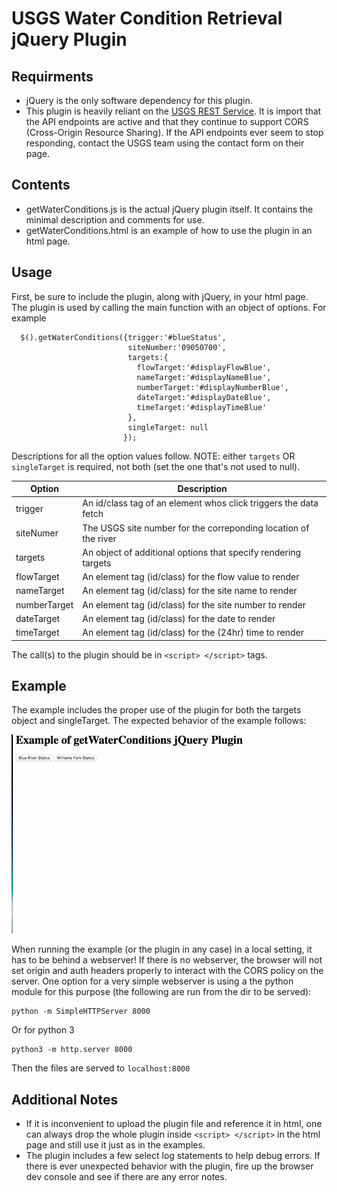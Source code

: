 # USGS Water Condition Retrieval jQuery Plugin

## Requirments
* jQuery is the only software dependency for this plugin.
* This plugin is heavily reliant on the [USGS REST Service](https://waterservices.usgs.gov/rest/IV-Service.html#Testing). It is import that the API endpoints are active and that they continue to support CORS (Cross-Origin Resource Sharing). If the API endpoints ever seem to stop responding, contact the USGS team using the contact form on their page. 

## Contents
* getWaterConditions.js is the actual jQuery plugin itself. It contains the minimal description and comments for use.
* getWaterConditions.html is an example of how to use the plugin in an html page.

## Usage
First, be sure to include the plugin, along with jQuery, in your html page. The plugin is used by calling the main function with an object of options. For example
```
  $().getWaterConditions({trigger:'#blueStatus', 
                          siteNumber:'09050700', 
                          targets:{
                            flowTarget:'#displayFlowBlue',
                            nameTarget:'#displayNameBlue',
                            numberTarget:'#displayNumberBlue',
                            dateTarget:'#displayDateBlue',
                            timeTarget:'#displayTimeBlue'
                          },
                          singleTarget: null
                         });

```

Descriptions for all the option values follow. NOTE: either `targets` OR `singleTarget` is required, not both (set the one that's not used to null).

| Option | Description |
| ------ | ----------- |
| trigger | An id/class tag of an element whos click triggers the data fetch |
| siteNumer | The USGS site number for the correponding location of the river |
| targets | An object of additional options that specify rendering targets |
| flowTarget | An element tag (id/class) for the flow value to render |
| nameTarget | An element tag (id/class) for the site name  to render |
| numberTarget | An element tag (id/class) for the site number to render |
| dateTarget | An element tag (id/class) for the date to render |
| timeTarget | An element tag (id/class) for the (24hr) time to render |

The call(s) to the plugin should be in `<script> </script>` tags. 

## Example
The example includes the proper use of the plugin for both the targets object and singleTarget. The expected behavior of the example follows:

![Alt expectedBehavior](expectedBehavior.gif?raw=true "Expected Behavior of Plugin from Example")

When running the example (or the plugin in any case) in a local setting, it has to be behind a webserver! If there is no webserver, the browser will not set origin and auth headers properly to interact with the CORS policy on the server. One option for a very simple webserver is using a the python module for this purpose (the following are run from the dir to be served):
```
python -m SimpleHTTPServer 8000
```
Or for python 3
```
python3 -m http.server 8000
```
Then the files are served to `localhost:8000`

## Additional Notes
* If it is inconvenient to upload the plugin file and reference it in html, one can always drop the whole plugin inside `<script> </script>` in the html page and still use it just as in the examples.
* The plugin includes a few select log statements to help debug errors. If there is ever unexpected behavior with the plugin, fire up the browser dev console and see if there are any error notes.
